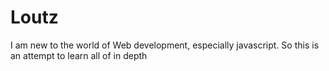 Loutz
=====

I am new to the world of Web development, especially javascript. So this is an attempt to learn all of in depth
